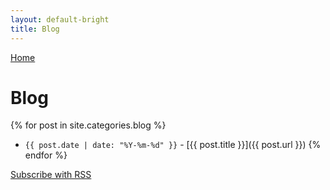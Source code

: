 ```yaml
---
layout: default-bright
title: Blog
---
```


[Home](/)

# Blog

{% for post in site.categories.blog %}
- `{{ post.date | date: "%Y-%m-%d" }}` - [{{ post.title }}]({{ post.url }}) {% endfor %}

[Subscribe with RSS](/feed.xml)
